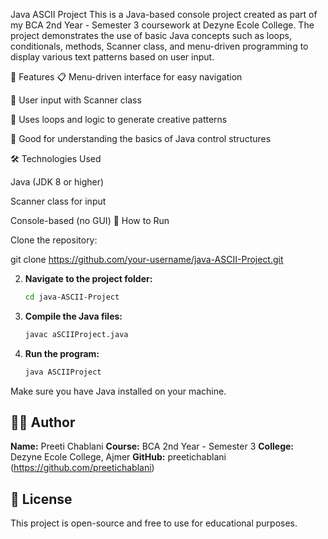 Java ASCII Project
This is a Java-based console project created as part of my BCA 2nd Year - Semester 3 coursework at Dezyne Ecole College.
The project demonstrates the use of basic Java concepts such as loops, conditionals, methods, Scanner class, 
and menu-driven programming to display various text patterns based on user input.

🚀 Features
📋 Menu-driven interface for easy navigation

🔢 User input with Scanner class

🔁 Uses loops and logic to generate creative patterns

🧠 Good for understanding the basics of Java control structures

🛠 Technologies Used

Java (JDK 8 or higher)

Scanner class for input

Console-based (no GUI)
📂 How to Run

Clone the repository:

git clone https://github.com/your-username/java-ASCII-Project.git

2. **Navigate to the project folder:**

   ```bash
   cd java-ASCII-Project
   ```
3. **Compile the Java files:**

   ```bash
   javac aSCIIProject.java
   ```
4. **Run the program:**

   ```bash
   java ASCIIProject
   ```

Make sure you have Java installed on your machine.

## 🧑‍🎓 Author

**Name:** Preeti Chablani
**Course:** BCA 2nd Year - Semester 3
**College:** Dezyne Ecole College, Ajmer
**GitHub:** preetichablani (https://github.com/preetichablani)

## 📜 License

This project is open-source and free to use for educational purposes.

```
